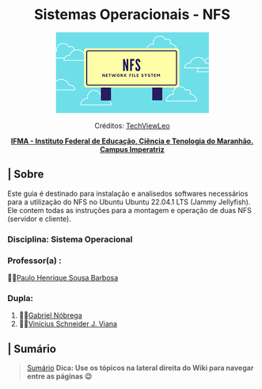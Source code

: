 <div align="center">
   <h1>Sistemas Operacionais - NFS</h1>
   
  ![Badge](https://github.com/1mrschneider/project06_so/blob/main/Assets/NFS.png)
  
  <p>Créditos: <a href="https://techviewleo.com/">
    TechViewLeo
  </a></p>
  
  **[IFMA - Instituto Federal de Educação, Ciência e Tenologia do Maranhão. Campus Imperatriz](https://portal.ifma.edu.br/inicio/)**
</div>

## | Sobre
   Este guia é destinado para instalação e analisedos softwares necessários para a utilização do NFS no Ubuntu Ubuntu 22.04.1 LTS (Jammy Jellyfish). Ele contem todas as instruções para a montagem e operação de duas NFS (servidor e cliente).

### Disciplina: Sistema Operacional
   ### Professor(a) : 
   👨‍🏫[Paulo Henrique Sousa Barbosa](https://github.com/agenteph)

### Dupla:
   1. 🐱‍💻[Gabriel Nóbrega](https://github.com/Teclaf25)
   2. 🐱‍💻[Vinícius Schneider J. Viana](https://github.com/1mrschneider)
  
## | Sumário
   > [Sumário](https://github.com/1mrschneider/project06_so/wiki)
   >**Dica: Use os tópicos na lateral direita do Wiki para navegar entre as páginas 😉**
